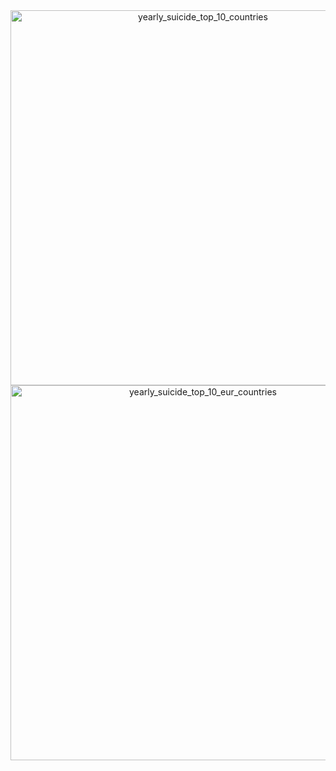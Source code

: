 <div>
    <a href="https://plotly.com/~vszabolcs/1/?share_key=VxKvhBQkJhaG7gh6StammT" target="_blank" title="yearly_suicide_top_10_countries" style="display: block; text-align: center;"><img src="https://plotly.com/~vszabolcs/1.png?share_key=VxKvhBQkJhaG7gh6StammT" alt="yearly_suicide_top_10_countries" style="max-width: 100%;width: 600px;"  width="600" onerror="this.onerror=null;this.src='https://plotly.com/404.png';" /></a>
</div>

<div>
    <a href="https://plotly.com/~vszabolcs/3/?share_key=doiIHrKKAkcAy0TzZ0UIKm" target="_blank" title="yearly_suicide_top_10_eur_countries" style="display: block; text-align: center;"><img src="https://plotly.com/~vszabolcs/3.png?share_key=doiIHrKKAkcAy0TzZ0UIKm" alt="yearly_suicide_top_10_eur_countries" style="max-width: 100%;width: 600px;"  width="600" onerror="this.onerror=null;this.src='https://plotly.com/404.png';" /></a>
